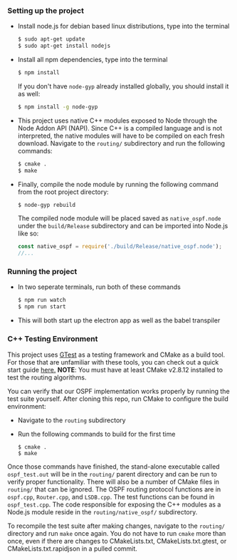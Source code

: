 ### Setting up the project

- Install node.js for debian based linux distributions, type into the terminal

  ```bash
  $ sudo apt-get update
  $ sudo apt-get install nodejs
  ```

- Install all npm dependencies, type into the terminal

  ```bash
  $ npm install
  ```
  If you don't have ```node-gyp``` already installed globally, you should install it as well:
  ```bash
  $ npm install -g node-gyp
  ```

- This project uses native C++ modules exposed to Node through the Node Addon API (NAPI). Since C++ is a compiled language and is not interpreted, the native modules will have to be compiled on each fresh download. Navigate to the ```routing/``` subdirectory and run the following commands:

  ```bash
  $ cmake .
  $ make
  ```

- Finally, compile the node module by running the following command from the root project directory:

  ```bash
  $ node-gyp rebuild
  ```
  The compiled node module will be placed saved as ```native_ospf.node``` under the ```build/Release``` subdirectory and can be imported into Node.js like so:
  
  ```javascript
  const native_ospf = require('./build/Release/native_ospf.node');
  //...
  ```

### Running the project

- In two seperate terminals, run both of these commands

  ```bash
  $ npm run watch
  $ npm run start
  ```

- This will both start up the electron app as well as the babel transpiler

### C++ Testing Environment

This project uses [GTest](https://github.com/google/googletest.git) as a testing framework and CMake as a build tool. For those that are unfamiliar with these tools, you can check out a quick start guide [here.](https://google.github.io/googletest/quickstart-cmake.html) **NOTE**: You must have at least CMake v2.8.12 installed to test the routing algorithms.

You can verify that our OSPF implementation works properly by running the test suite yourself. After cloning this repo, run CMake to configure the build environment:

- Navigate to the ```routing``` subdirectory
- Run the following commands to build for the first time

  ```
  $ cmake .
  $ make
  ```

Once those commands have finished, the stand-alone executable called ```ospf_test.out``` will be in the ```routing/``` parent directory and can be run to verify proper functionality. There will also be a number of CMake files in ```routing/``` that can be ignored. The OSPF routing protocol functions are in ```ospf.cpp```, ```Router.cpp```, and ```LSDB.cpp```. The test functions can be found in ```ospf_test.cpp```. The code responsible for exposing the C++ modules as a Node.js module reside in the ```routing/native_ospf/``` subdirectory.

To recompile the test suite after making changes, navigate to the ```routing/``` directory and run ```make``` once again. You do not have to run ```cmake``` more than once, even if there are changes to CMakeLists.txt, CMakeLists.txt.gtest, or CMakeLists.txt.rapidjson in a pulled commit.